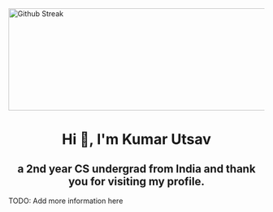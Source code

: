 <img height="202.4" width="1012" alt="Github Streak" src="https://media-fastly.hackerearth.com/media/hackathon/sept-circuits-21/images/3a04cef80f-September-Circuits.gif" data-canonical-src=" " style="max-width:100%;">

<h1 align="center">Hi 👋, I'm Kumar Utsav</h1>
<h2 align="center">a 2nd year CS undergrad from India and thank you for visiting my profile. </h2>


TODO: Add more information here
